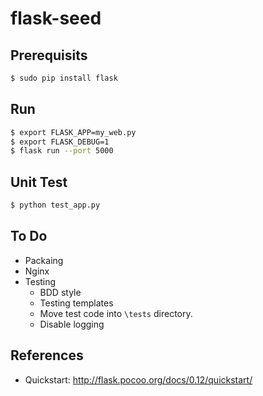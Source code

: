 # flask-seed

## Prerequisits

```bash
$ sudo pip install flask
```

## Run

```bash
$ export FLASK_APP=my_web.py
$ export FLASK_DEBUG=1
$ flask run --port 5000
```

## Unit Test

```bash
$ python test_app.py
```

## To Do

- Packaing
- Nginx
- Testing
    - BDD style
    - Testing templates
    - Move test code into `\tests` directory.
    - Disable logging

## References

- Quickstart: http://flask.pocoo.org/docs/0.12/quickstart/